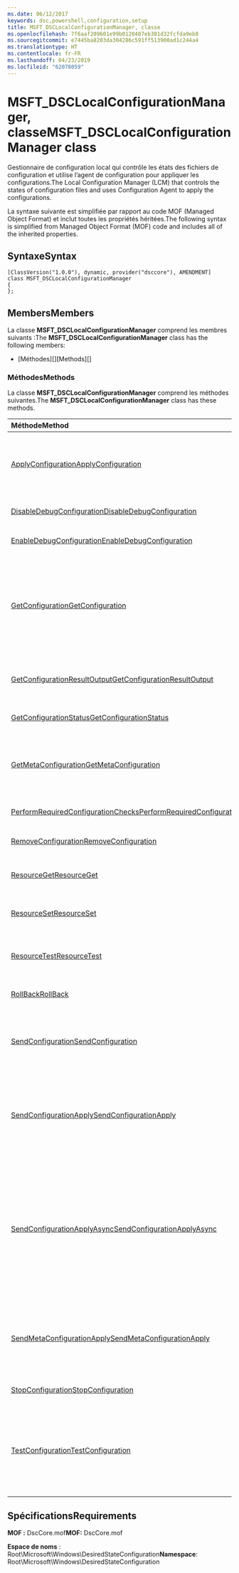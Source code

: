 ```yaml
---
ms.date: 06/12/2017
keywords: dsc,powershell,configuration,setup
title: MSFT_DSCLocalConfigurationManager, classe
ms.openlocfilehash: 7f6aaf209601e99b0120407eb301d32fcfda9eb8
ms.sourcegitcommit: e7445ba8203da304286c591ff513900ad1c244a4
ms.translationtype: HT
ms.contentlocale: fr-FR
ms.lasthandoff: 04/23/2019
ms.locfileid: "62078059"
---
```

# <a name="msftdsclocalconfigurationmanager-class"></a><span data-ttu-id="bf69d-103">MSFT_DSCLocalConfigurationManager, classe</span><span class="sxs-lookup"><span data-stu-id="bf69d-103">MSFT_DSCLocalConfigurationManager class</span></span>

<span data-ttu-id="bf69d-104">Gestionnaire de configuration local qui contrôle les états des fichiers de configuration et utilise l’agent de configuration pour appliquer les configurations.</span><span class="sxs-lookup"><span data-stu-id="bf69d-104">The Local Configuration Manager (LCM) that controls the states of configuration files and uses Configuration Agent to apply the configurations.</span></span>

<span data-ttu-id="bf69d-105">La syntaxe suivante est simplifiée par rapport au code MOF (Managed Object Format) et inclut toutes les propriétés héritées.</span><span class="sxs-lookup"><span data-stu-id="bf69d-105">The following syntax is simplified from Managed Object Format (MOF) code and includes all of the inherited properties.</span></span>

## <a name="syntax"></a><span data-ttu-id="bf69d-106">Syntaxe</span><span class="sxs-lookup"><span data-stu-id="bf69d-106">Syntax</span></span>

```
[ClassVersion("1.0.0"), dynamic, provider("dsccore"), AMENDMENT]
class MSFT_DSCLocalConfigurationManager
{
};
```

## <a name="members"></a><span data-ttu-id="bf69d-107">Members</span><span class="sxs-lookup"><span data-stu-id="bf69d-107">Members</span></span>

<span data-ttu-id="bf69d-108">La classe **MSFT_DSCLocalConfigurationManager** comprend les membres suivants :</span><span class="sxs-lookup"><span data-stu-id="bf69d-108">The **MSFT_DSCLocalConfigurationManager** class has the following members:</span></span>

- <span data-ttu-id="bf69d-109">[Méthodes][]</span><span class="sxs-lookup"><span data-stu-id="bf69d-109">[Methods][]</span></span>

### <a name="methods"></a><span data-ttu-id="bf69d-110">Méthodes</span><span class="sxs-lookup"><span data-stu-id="bf69d-110">Methods</span></span>

<span data-ttu-id="bf69d-111">La classe **MSFT_DSCLocalConfigurationManager** comprend les méthodes suivantes.</span><span class="sxs-lookup"><span data-stu-id="bf69d-111">The **MSFT_DSCLocalConfigurationManager** class has these methods.</span></span>

|<span data-ttu-id="bf69d-112">Méthode</span><span class="sxs-lookup"><span data-stu-id="bf69d-112">Method</span></span> |<span data-ttu-id="bf69d-113">Description</span><span class="sxs-lookup"><span data-stu-id="bf69d-113">Description</span></span> |
|:--- |:---|
| [<span data-ttu-id="bf69d-114">ApplyConfiguration</span><span class="sxs-lookup"><span data-stu-id="bf69d-114">ApplyConfiguration</span></span>](msft-dsclocalconfigurationmanager-applyconfiguration.md)| <span data-ttu-id="bf69d-115">Utilise l’agent de configuration pour appliquer la configuration en attente.</span><span class="sxs-lookup"><span data-stu-id="bf69d-115">Uses the Configuration Agent to apply the configuration that is pending.</span></span>|
| [<span data-ttu-id="bf69d-116">DisableDebugConfiguration</span><span class="sxs-lookup"><span data-stu-id="bf69d-116">DisableDebugConfiguration</span></span>](msft-dsclocalconfigurationmanager-disabledebugconfiguration.md)| <span data-ttu-id="bf69d-117">Désactive le débogage des ressources DSC.</span><span class="sxs-lookup"><span data-stu-id="bf69d-117">Disables DSC resource debugging.</span></span>|
| [<span data-ttu-id="bf69d-118">EnableDebugConfiguration</span><span class="sxs-lookup"><span data-stu-id="bf69d-118">EnableDebugConfiguration</span></span>](msft-dsclocalconfigurationmanager-enabledebugconfiguration.md)| <span data-ttu-id="bf69d-119">Active le débogage des ressources DSC.</span><span class="sxs-lookup"><span data-stu-id="bf69d-119">Enables DSC resource debugging.</span></span>|
| [<span data-ttu-id="bf69d-120">GetConfiguration</span><span class="sxs-lookup"><span data-stu-id="bf69d-120">GetConfiguration</span></span>](msft-dsclocalconfigurationmanager-getconfiguration.md)| <span data-ttu-id="bf69d-121">Envoie le document de configuration au nœud géré et utilise la méthode **Get** de l’agent de configuration pour appliquer la configuration.</span><span class="sxs-lookup"><span data-stu-id="bf69d-121">Sends the configuration document to the managed node and uses the **Get** method of the Configuration Agent to apply the configuration.</span></span>|
| [<span data-ttu-id="bf69d-122">GetConfigurationResultOutput</span><span class="sxs-lookup"><span data-stu-id="bf69d-122">GetConfigurationResultOutput</span></span>](msft-dsclocalconfigurationmanager-getconfigurationresultoutput.md)| <span data-ttu-id="bf69d-123">Obtient la sortie de l’agent de configuration associée à un travail spécifique.</span><span class="sxs-lookup"><span data-stu-id="bf69d-123">Gets the Configuration Agent output relating to a specific job.</span></span>|
| [<span data-ttu-id="bf69d-124">GetConfigurationStatus</span><span class="sxs-lookup"><span data-stu-id="bf69d-124">GetConfigurationStatus</span></span>](msft-dsclocalconfigurationmanager-getconfigurationstatus.md)| <span data-ttu-id="bf69d-125">Obtenez l’historique des états de la configuration.</span><span class="sxs-lookup"><span data-stu-id="bf69d-125">Get the configuration status history.</span></span>|
| [<span data-ttu-id="bf69d-126">GetMetaConfiguration</span><span class="sxs-lookup"><span data-stu-id="bf69d-126">GetMetaConfiguration</span></span>](msft-dsclocalconfigurationmanager-getmetaconfiguration.md)| <span data-ttu-id="bf69d-127">Obtient les paramètres du Gestionnaire de configuration local qui permettent de contrôler l’agent de configuration.</span><span class="sxs-lookup"><span data-stu-id="bf69d-127">Gets the LCM settings that are used to control Configuration Agent.</span></span>|
| [<span data-ttu-id="bf69d-128">PerformRequiredConfigurationChecks</span><span class="sxs-lookup"><span data-stu-id="bf69d-128">PerformRequiredConfigurationChecks</span></span>](msft-dsclocalconfigurationmanager-performrequiredconfigurationchecks.md)| <span data-ttu-id="bf69d-129">Démarre la vérification de cohérence.</span><span class="sxs-lookup"><span data-stu-id="bf69d-129">Starts the consistency check.</span></span>|
| [<span data-ttu-id="bf69d-130">RemoveConfiguration</span><span class="sxs-lookup"><span data-stu-id="bf69d-130">RemoveConfiguration</span></span>](msft-dsclocalconfigurationmanager-removeconfiguration.md)| <span data-ttu-id="bf69d-131">Supprime les fichiers de configuration.</span><span class="sxs-lookup"><span data-stu-id="bf69d-131">Removes the configuration files.</span></span>|
| [<span data-ttu-id="bf69d-132">ResourceGet</span><span class="sxs-lookup"><span data-stu-id="bf69d-132">ResourceGet</span></span>](msft-dsclocalconfigurationmanager-resourceget.md)| <span data-ttu-id="bf69d-133">Appelle directement la méthode **Get** d’une ressource DSC.</span><span class="sxs-lookup"><span data-stu-id="bf69d-133">Directly calls the **Get** method of a DSC resource.</span></span>|
| [<span data-ttu-id="bf69d-134">ResourceSet</span><span class="sxs-lookup"><span data-stu-id="bf69d-134">ResourceSet</span></span>](msft-dsclocalconfigurationmanager-resourceset.md)| <span data-ttu-id="bf69d-135">Appelle directement la méthode **Set** d’une ressource DSC.</span><span class="sxs-lookup"><span data-stu-id="bf69d-135">Directly calls the **Set** method of a DSC resource.</span></span>|
| [<span data-ttu-id="bf69d-136">ResourceTest</span><span class="sxs-lookup"><span data-stu-id="bf69d-136">ResourceTest</span></span>](msft-dsclocalconfigurationmanager-resourcetest.md)| <span data-ttu-id="bf69d-137">Appelle directement la méthode **Test** d’une ressource DSC.</span><span class="sxs-lookup"><span data-stu-id="bf69d-137">Directly calls the **Test** method of a DSC resource.</span></span>|
| [<span data-ttu-id="bf69d-138">RollBack</span><span class="sxs-lookup"><span data-stu-id="bf69d-138">RollBack</span></span>](msft-dsclocalconfigurationmanager-rollback.md)| <span data-ttu-id="bf69d-139">Restaure une configuration précédente.</span><span class="sxs-lookup"><span data-stu-id="bf69d-139">Rolls back to a previous configuration.</span></span>|
| [<span data-ttu-id="bf69d-140">SendConfiguration</span><span class="sxs-lookup"><span data-stu-id="bf69d-140">SendConfiguration</span></span>](msft-dsclocalconfigurationmanager-sendconfiguration.md)| <span data-ttu-id="bf69d-141">Envoie le document de configuration au nœud géré et l’enregistre comme une modification en attente.</span><span class="sxs-lookup"><span data-stu-id="bf69d-141">Sends the configuration document to the managed node and saves it as a pending change.</span></span>|
| [<span data-ttu-id="bf69d-142">SendConfigurationApply</span><span class="sxs-lookup"><span data-stu-id="bf69d-142">SendConfigurationApply</span></span>](msft-dsclocalconfigurationmanager-sendconfigurationapply.md)| <span data-ttu-id="bf69d-143">Envoie le document de configuration au nœud géré et utilise l’agent de configuration pour appliquer la configuration.</span><span class="sxs-lookup"><span data-stu-id="bf69d-143">Sends the configuration document to the managed node and uses the Configuration Agent to apply the configuration.</span></span>|
| [<span data-ttu-id="bf69d-144">SendConfigurationApplyAsync</span><span class="sxs-lookup"><span data-stu-id="bf69d-144">SendConfigurationApplyAsync</span></span>](msft-dsclocalconfigurationmanager-sendconfigurationapplyasync.md)| <span data-ttu-id="bf69d-145">Envoyez le document de configuration au nœud géré et commencez à utiliser l’agent de configuration pour appliquer la configuration.</span><span class="sxs-lookup"><span data-stu-id="bf69d-145">Send the configuration document to the managed node and start using the Configuration Agent to apply the configuration.</span></span> <span data-ttu-id="bf69d-146">Utilisez GetConfigurationResultOutput pour récupérer la sortie du résultat.</span><span class="sxs-lookup"><span data-stu-id="bf69d-146">Use GetConfigurationResultOutput to retrieve result output.</span></span>|
| [<span data-ttu-id="bf69d-147">SendMetaConfigurationApply</span><span class="sxs-lookup"><span data-stu-id="bf69d-147">SendMetaConfigurationApply</span></span>](msft-dsclocalconfigurationmanager-sendmetaconfigurationapply.md)| <span data-ttu-id="bf69d-148">Définit les paramètres du Gestionnaire de configuration local qui permettent de contrôler l’agent de configuration.</span><span class="sxs-lookup"><span data-stu-id="bf69d-148">Sets the LCM settings that are used to control the Configuration Agent.</span></span>|
| [<span data-ttu-id="bf69d-149">StopConfiguration</span><span class="sxs-lookup"><span data-stu-id="bf69d-149">StopConfiguration</span></span>](msft-dsclocalconfigurationmanager-stopconfiguration.md)| <span data-ttu-id="bf69d-150">Arrête la configuration en cours.</span><span class="sxs-lookup"><span data-stu-id="bf69d-150">Stops the configuration that is in progress.</span></span>|
| [<span data-ttu-id="bf69d-151">TestConfiguration</span><span class="sxs-lookup"><span data-stu-id="bf69d-151">TestConfiguration</span></span>](msft-dsclocalconfigurationmanager-testconfiguration.md)| <span data-ttu-id="bf69d-152">Envoie le document de configuration au nœud géré et vérifie la configuration actuelle par rapport au document.</span><span class="sxs-lookup"><span data-stu-id="bf69d-152">Sends the configuration document to the managed node and verifies the current configuration against the document.</span></span>|

## <a name="requirements"></a><span data-ttu-id="bf69d-153">Spécifications</span><span class="sxs-lookup"><span data-stu-id="bf69d-153">Requirements</span></span>

<span data-ttu-id="bf69d-154">**MOF :** DscCore.mof</span><span class="sxs-lookup"><span data-stu-id="bf69d-154">**MOF:** DscCore.mof</span></span>

<span data-ttu-id="bf69d-155">**Espace de noms** : Root\Microsoft\Windows\DesiredStateConfiguration</span><span class="sxs-lookup"><span data-stu-id="bf69d-155">**Namespace**: Root\Microsoft\Windows\DesiredStateConfiguration</span></span>
